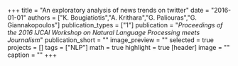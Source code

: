 +++
title = "An exploratory analysis of news trends on twitter"
date = "2016-01-01"
authors = ["K. Bougiatiotis","A. Krithara","G. Paliouras","G. Giannakopoulos"]
publication_types = ["1"]
publication = "_Proceedings of the 2016 IJCAI Workshop on Natural Language Processing meets Journalism_"
publication_short = ""
image_preview = ""
selected = true
projects = []
tags = ["NLP"]
math = true
highlight = true
[header]
image = ""
caption = ""
+++

